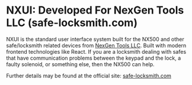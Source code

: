 # NXUI: Developed For NexGen Tools LLC (safe-locksmith.com)

NXUI is the standard user interface system built for the NX500 and
other safe/locksmith related devices from [NexGen Tools LLC](https://safe-locksmith.com/).
Built with modern frontend technologies like React. If you are a locksmith dealing with safes
that have communication problems between the keypad and the lock, a faulty solenoid, or something else,
then the NX500 can help.

Further details may be found at the official site: [safe-locksmith.com](https://safe-locksmith.com/)
